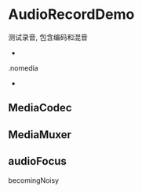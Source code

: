 # AudioRecordDemo
测试录音, 包含编码和混音

-
.nomedia

-
MediaCodec
-
MediaMuxer
-
audioFocus
-
becomingNoisy
